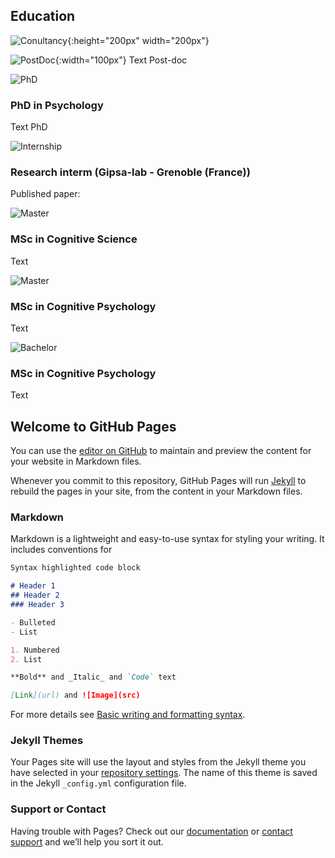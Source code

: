 ## Education


![Conultancy](/francoisrfoerster.github.io/docs/assets/brainLogo.png){:height="200px" width="200px"}

![PostDoc](/francoisrfoerster.github.io/docs/assets/insermLogo.png){:width="100px"}
Text Post-doc

![PhD](/francoisrfoerster.github.io/docs/assets/francois.png)
### PhD in Psychology
Text PhD

![Internship](/francoisrfoerster.github.io/docs/assets/gipsaLogo.png)
### Research interm (Gipsa-lab - Grenoble (France))
Published paper:

![Master](/francoisrfoerster.github.io/docs/assets/inpLogo.png)
### MSc in Cognitive Science
Text

![Master](/francoisrfoerster.github.io/docs/assets/ugaLogo.png)
### MSc in Cognitive Psychology
Text

![Bachelor](/francoisrfoerster.github.io/docs/assets/unistraLogo.png)
### MSc in Cognitive Psychology
Text



## Welcome to GitHub Pages

You can use the [editor on GitHub](https://github.com/FrancoisFoerster/francoisrfoerster.github.io/edit/gh-pages/index.md) to maintain and preview the content for your website in Markdown files.

Whenever you commit to this repository, GitHub Pages will run [Jekyll](https://jekyllrb.com/) to rebuild the pages in your site, from the content in your Markdown files.

### Markdown

Markdown is a lightweight and easy-to-use syntax for styling your writing. It includes conventions for

```markdown
Syntax highlighted code block

# Header 1
## Header 2
### Header 3

- Bulleted
- List

1. Numbered
2. List

**Bold** and _Italic_ and `Code` text

[Link](url) and ![Image](src)
```

For more details see [Basic writing and formatting syntax](https://docs.github.com/en/github/writing-on-github/getting-started-with-writing-and-formatting-on-github/basic-writing-and-formatting-syntax).

### Jekyll Themes

Your Pages site will use the layout and styles from the Jekyll theme you have selected in your [repository settings](https://github.com/FrancoisFoerster/francoisrfoerster.github.io/settings/pages). The name of this theme is saved in the Jekyll `_config.yml` configuration file.

### Support or Contact

Having trouble with Pages? Check out our [documentation](https://docs.github.com/categories/github-pages-basics/) or [contact support](https://support.github.com/contact) and we’ll help you sort it out.
